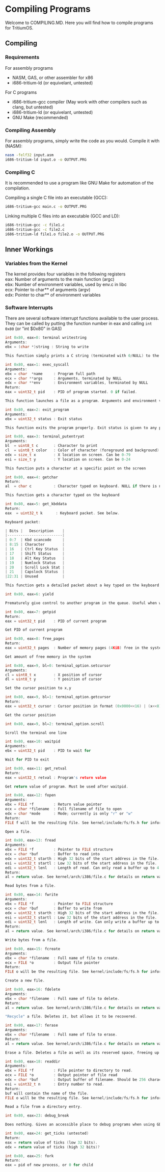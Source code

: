 # Compiling Programs

Welcome to COMPILING.MD. Here you will find how to compile programs for TritiumOS.

## Compiling
### Requirements
For assembly programs
 - NASM, GAS, or other assembler for x86  
 - i686-tritium-ld (or equivelant, untested)
 
For C programs
 - i686-tritium-gcc compiler (May work with other compilers such as clang, but untested)
 - i686-tritium-ld (or equivelant, untested)
 - GNU Make (recommended)
 
### Compiling Assembly
For assembly programs, simply write the code as you would.
Compile it with (NASM): 
```bash
nasm -felf32 input.asm
i686-tritium-ld input.o -o OUTPUT.PRG
```
  
### Compiling C
It is recommended to use a program like GNU Make for automation of the compilation.  

Compiling a single C file into an executable (GCC):  
```bash
i686-tritium-gcc main.c -o OUTPUT.PRG
```

Linking multiple C files into an executable (GCC and LD):  
```bash
i686-tritium-gcc -c file1.c
i686-tritium-gcc -c file2.c
i686-tritium-ld file1.o file2.o -o OUTPUT.PRG
```

## Inner Workings
### Variables from the Kernel
The kernel provides four variables in the following registers  
eax: Number of arguments to the main function (argc)  
ebx: Number of environment variables, used by env.c in libc  
ecx: Pointer to char\*\* of arguments (argv)  
edx: Pointer to char\*\* of environment variables  

### Software Interrupts

There are several software interrupt functions available to the user process.  
They can be called by putting the function number in eax and calling `int 0x80` (or "int $0x80" in GAS)

```C
int 0x80, eax=0: terminal writestring  
Arguments:  
ebx = (char *)string : String to write

This function simply prints a C string (terminated with 0/NULL) to the terminal.
```

```C
int 0x80, eax=1: exec_syscall
Arguments:
ebx = char  *name     : Program full path
ecx = char **args     : Arguments, terminated by NULL
edx = char **env      : Environment variables, terminated by NULL
Return:
eax = uint32_t pid    : PID of program started. 0 if failed.

This function launches a file as a program. Arguments and environment variables are supplied by callee.
```

```C
int 0x80, eax=2: exit_program  
Arguments:  
ebx = uint32_t status : Exit status

This function exits the program properly. Exit status is given to any programs using waitpid.
```

```C
int 0x80, eax=3: terminal_putentryat  
Arguments:  
bl  = uint8_t c       : Character to print
cl  = uint8_t color   : Color of character (foreground and background)
edx = size_t x        : X location on screen. Can be 0-79
esi = size_t y        : Y location on screen. Can be 0-24

This function puts a character at a specific point on the screen
```

```C
int 0x80, eax=4: getchar  
Return:
al  = char c          : Character typed on keyboard. NULL if there is none.

This function gets a character typed on the keyboard
```

```C
int 0x80, eax=5: get_kbddata  
Return:
eax  = uint32_t k      : Keyboard packet. See below.

Keyboard packet:

| Bits |   Description    |
|-------------------------|
| 0:7  | Kbd scancode     |
| 8:15 | Character        |
| 16   | Ctrl Key Status  |
| 17   | Shift Status     |
| 18   | Alt Key Status   |
| 19   | Numlock Status   |
| 20   | Scroll Lock Stat |
| 21   | Capslock Status  |
|22:31 | Unused           |

This function gets a detailed packet about a key typed on the keyboard, as well as the status of control keys (Alt, Shift, etc.)
```

```C
int 0x80, eax=6: yield

Prematurely give control to another program in the queue. Useful when waiting for time-sensitive things like delays or keyboard input.
```

```C
int 0x80, eax=7: getpid
Return:
eax = uint32_t pid    : PID of current program

Get PID of current program
```

```C
int 0x80, eax=8: free_pages
Return:
eax = uint32_t pages  : Number of memory pages (4KiB) free in the system

Get amount of free memory in the system
```

```C
int 0x80, eax=9, bl=0: terminal_option.setcursor
Arguments:
cl = uint8_t x        : X position of cursor
dl = uint8_t y        : Y position of cursor

Set the cursor position to x,y
```

```C
int 0x80, eax=9, bl=1: terminal_option.getcursor
Return:
eax = uint32_t cursor : Cursor position in format (0x0000<<16) | (x<<8) | (y)

Get the cursor position
```

```C
int 0x80, eax=9, bl=2: terminal_option.scroll

Scroll the terminal one line
```

```C
int 0x80, eax=10: waitpid
Arguments:
ebx = uint32_t pid    : PID to wait for

Wait for PID to exit
```

```C
int 0x80, eax=11: get_retval
Return:
eax = uint32_t retval : Program's return value

Get return value of program. Must be used after waitpid.
```

```C
int 0x80, eax=12: fopen
Arguments:
ebx = FILE *f		  : Return value pointer
ecx = char *filename  : Full filename of file to open
edx = char *mode	  : Mode; currently is only "r" or "w"
Return:
FILE f will be the resulting file. See kernel/include/fs/fs.h for information on the file structure.

Open a file. 
```

```C
int 0x80, eax=13: fread
Arguments:
ebx = FILE *f		  : Pointer to FILE structure
ecx = char *buf  	  : Buffer to read into
edx = uint32_t starth : High 32 bits of the start address in the file.
esi = uint32_t startl : Low 32 bits of the start address in the file.
edi = uint32_t lenl	  : Length of read. Can only read a buffer up to 4 GiB at a time.
Return:
al = return value. See kernel/arch/i386/file.c for details on return values.

Read bytes from a file. 
```

```C
int 0x80, eax=14: fwrite
Arguments:
ebx = FILE *f		  : Pointer to FILE structure
ecx = char *buf  	  : Buffer to write from
edx = uint32_t starth : High 32 bits of the start address in the file.
esi = uint32_t startl : Low 32 bits of the start address in the file.
edi = uint32_t lenl	  : Length of write. Can only write a buffer up to 4 GiB at a time.
Return:
al = return value. See kernel/arch/i386/file.c for details on return values.

Write bytes from a file. 
```

```C
int 0x80, eax=15: fcreate
Arguments:
ebx = char *filename  : Full name of file to create.
ecx = FILE *o		  : Output file pointer
Return:
FILE o will be the resulting file. See kernel/include/fs/fs.h for information on the file structure.

Create a new file.
```

```C
int 0x80, eax=16: fdelete
Arguments:
ebx = char *filename  : Full name of file to delete.
Return:
al = return value. See kernel/arch/i386/file.c for details on return values.

"Recycle" a file. Deletes it, but allows it to be recovered.
```

```C
int 0x80, eax=17: ferase
Arguments:
ebx = char *filename  : Full name of file to erase.
Return:
al = return value. See kernel/arch/i386/file.c for details on return values.

Erase a file. Deletes a file as well as its reserved space, freeing up space to be used. This is not secure, however, as the data will still be on the hard drive.
```

```C
int 0x80, eax=18: readdir
Arguments:
ebx = FILE *f		  : File pointer to directory to read.
ecx = FILE *o		  : Output pointer of file read
edx = char *buf		  : Output buffer of filename. Should be 256 characters long.
esi = uint32_t n	  : Entry number to read.
Return:
buf will contain the name of the file.
FILE o will be the resulting file. See kernel/include/fs/fs.h for information on the file structure.

Read a file from a directory entry. 
```

```C
int 0x80, eax=23: debug_break

Does nothing. Gives an accessible place to debug programs when using GDB + QEMU.
```

```C
int 0x80, eax=24: get_ticks (untested)
Return:
eax = return value of ticks (low 32 bits).
edx = return value of ticks (high 32 bits)?

```

```C
int 0x80, eax=25: fork
Return:
eax = pid of new process, or 0 for child

```
